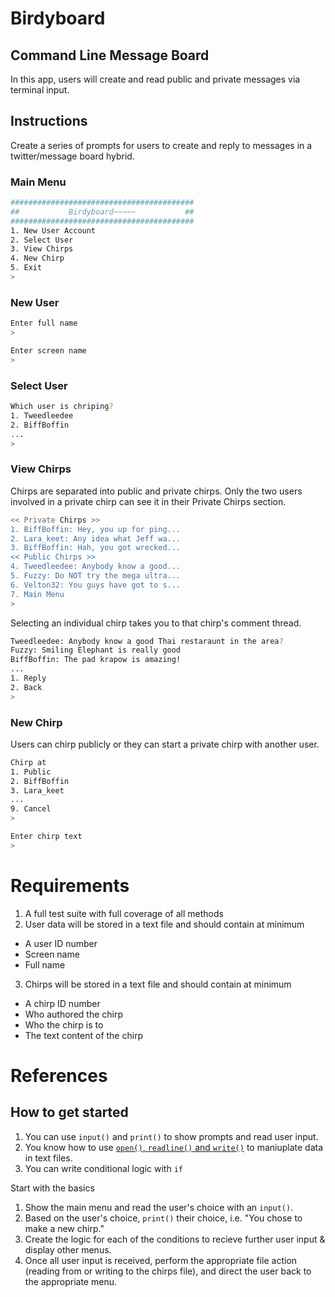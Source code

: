 # Birdyboard
## Command Line Message Board

In this app, users will create and read public and private messages via terminal input.

## Instructions

Create a series of prompts for users to create and reply to messages in a twitter/message board hybrid.

### Main Menu
```bash
#########################################
##           Birdyboard~~~~~           ##
#########################################
1. New User Account
2. Select User
3. View Chirps
4. New Chirp
5. Exit
>
```


### New User
```bash
Enter full name
>

Enter screen name
>
```


### Select User
```bash
Which user is chriping?
1. Tweedleedee
2. BiffBoffin
...
>
```


### View Chirps
Chirps are separated into public and private chirps.  Only the two users involved in a private chirp can see it in their Private Chirps section.
```bash
<< Private Chirps >>
1. BiffBoffin: Hey, you up for ping...
2. Lara_keet: Any idea what Jeff wa...
3. BiffBoffin: Hah, you got wrecked...
<< Public Chirps >>
4. Tweedleedee: Anybody know a good...
5. Fuzzy: Do NOT try the mega ultra...
6. Velton32: You guys have got to s...
7. Main Menu
>
```

Selecting an individual chirp takes you to that chirp's comment thread.
```bash
Tweedleedee: Anybody know a good Thai restaraunt in the area?
Fuzzy: Smiling Elephant is really good
BiffBoffin: The pad krapow is amazing!
...
1. Reply
2. Back
>
```


### New Chirp
Users can chirp publicly or they can start a private chirp with another user.
```bash
Chirp at
1. Public
2. BiffBoffin
3. Lara_keet
...
9. Cancel
>

Enter chirp text
>
```


# Requirements

1. A full test suite with full coverage of all methods
2. User data will be stored in a text file and should contain at minimum
  - A user ID number
  - Screen name
  - Full name
3. Chirps will be stored in a text file and should contain at minimum
  - A chirp ID number
  - Who authored the chirp
  - Who the chirp is to
  - The text content of the chirp


# References

## How to get started

1. You can use `input()` and `print()` to show prompts and read user input.
1. You know how to use [`open()`, `readline()` and `write()`](https://docs.python.org/3.3/tutorial/inputoutput.html#reading-and-writing-files) to maniuplate data in text files.
1. You can write conditional logic with `if`

Start with the basics

1. Show the main menu and read the user's choice with an `input()`.
1. Based on the user's choice, `print()` their choice, i.e. "You chose to make a new chirp."
1. Create the logic for each of the conditions to recieve further user input & display other menus.
1. Once all user input is received, perform the appropriate file action (reading from or writing to the chirps file), and direct the user back to the appropriate menu.
